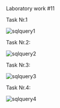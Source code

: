 Laboratory work #11

Task Nr.1 

![sqlquery1](https://user-images.githubusercontent.com/36602388/49762672-1e36b180-fcd3-11e8-9fec-a315353e8d4b.jpg)

Task Nr.2:

![sqlquery2](https://user-images.githubusercontent.com/36602388/49762673-1e36b180-fcd3-11e8-99a1-64cbe2aab524.jpg)

Task Nr.3:

![sqlquery3](https://user-images.githubusercontent.com/36602388/49762674-1e36b180-fcd3-11e8-9f05-8aa5d4b5b48a.jpg)

Task Nr.4:

![sqlquery4](https://user-images.githubusercontent.com/36602388/49762675-1e36b180-fcd3-11e8-833f-cc225132dd35.jpg)
